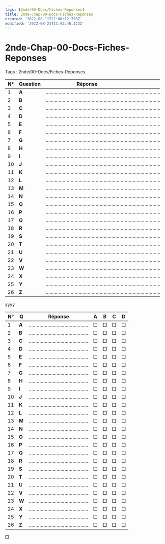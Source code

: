 ```yaml
---
tags: [2nde/00-Docs/Fiches-Reponses]
title: 2nde-Chap-00-Docs-Fiches-Reponses
created: '2022-08-11T21:00:12.798Z'
modified: '2022-08-23T11:43:46.123Z'
---
```


# 2nde-Chap-00-Docs-Fiches-Reponses

Tags : 2nde/00-Docs/Fiches-Reponses


|**N°**|**Question**| **Réponse**$~~~~~~~~~~~~~~~~~~~~~~~~~~~$|
|-|-|-|
|1|**A**|..........................................................................................|
|2|**B**|..........................................................................................|
|3|**C**|..........................................................................................|
|4|**D**|..........................................................................................|
|5|**E**|..........................................................................................|
|6|**F**|..........................................................................................|
|7|**G**|..........................................................................................|
|8|**H**|..........................................................................................|
|9|**I**|..........................................................................................|
|10|**J**|..........................................................................................|
|11|**K**|..........................................................................................|
|12|**L**|..........................................................................................|
|13|**M**|..........................................................................................|
|14|**N**|..........................................................................................|
|15|**O**|..........................................................................................|
|16|**P**|..........................................................................................|
|17|**Q**|..........................................................................................|
|18|**R**|..........................................................................................|
|19|**S**|..........................................................................................|
|20|**T**|..........................................................................................|
|21|**U**|..........................................................................................|
|22|**V**|..........................................................................................|
|23|**W**|..........................................................................................|
|24|**X**|..........................................................................................|
|25|**Y**|..........................................................................................|
|26|**Z**|..........................................................................................|



yyyy





|**N°**|**Q**| **Réponse**|**A**|**B**|**C**|**D**|
|-|-|:-:|-|-|-|-|
|1|**A**|.............................................|   $\Box$|$\Box$|$\Box$|$\Box$|
|2|**B**|.............................................|   $\Box$|$\Box$|$\Box$|$\Box$|
|3|**C**|.............................................|    $\Box$|$\Box$|$\Box$|$\Box$|
|4|**D**|.............................................|    $\Box$|$\Box$|$\Box$|$\Box$|
|5|**E**|.............................................|  $\Box$|$\Box$|$\Box$|$\Box$|
|6|**F**|.............................................|   $\Box$|$\Box$|$\Box$|$\Box$|
|7|**G**|.............................................|   $\Box$|$\Box$|$\Box$|$\Box$|
|8|**H**|.............................................|   $\Box$|$\Box$|$\Box$|$\Box$|
|9|**I**|.............................................|   $\Box$|$\Box$|$\Box$|$\Box$|
|10|**J**|.............................................|  $\Box$|$\Box$|$\Box$|$\Box$|
|11|**K**|.............................................|  $\Box$|$\Box$|$\Box$|$\Box$|
|12|**L**|.............................................|   $\Box$|$\Box$|$\Box$|$\Box$|
|13|**M**|.............................................|   $\Box$|$\Box$|$\Box$|$\Box$|
|14|**N**|.............................................|   $\Box$|$\Box$|$\Box$|$\Box$|
|15|**O**|.............................................|   $\Box$|$\Box$|$\Box$|$\Box$|
|16|**P**|.............................................|   $\Box$|$\Box$|$\Box$|$\Box$|
|17|**Q**|.............................................|   $\Box$|$\Box$|$\Box$|$\Box$|
|18|**R**|.............................................|   $\Box$|$\Box$|$\Box$|$\Box$|
|19|**S**|.............................................|   $\Box$|$\Box$|$\Box$|$\Box$|
|20|**T**|.............................................|   $\Box$|$\Box$|$\Box$|$\Box$|
|21|**U**|.............................................|   $\Box$|$\Box$|$\Box$|$\Box$|
|22|**V**|.............................................|   $\Box$|$\Box$|$\Box$|$\Box$|
|23|**W**|.............................................|  $\Box$|$\Box$|$\Box$|$\Box$|
|24|**X**|.............................................|  $\Box$|$\Box$|$\Box$|$\Box$|
|25|**Y**|.............................................|  $\Box$|$\Box$|$\Box$|$\Box$|
|26|**Z**|.............................................|  $\Box$|$\Box$|$\Box$|$\Box$|


$\Box$

